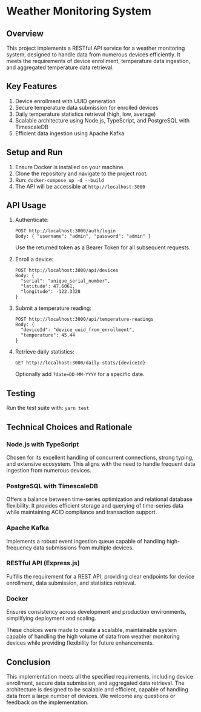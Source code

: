 # Weather Monitoring System

## Overview

This project implements a RESTful API service for a weather monitoring system, designed to handle data from numerous devices efficiently. It meets the requirements of device enrollment, temperature data ingestion, and aggregated temperature data retrieval.

## Key Features

1. Device enrollment with UUID generation
2. Secure temperature data submission for enrolled devices
3. Daily temperature statistics retrieval (high, low, average)
4. Scalable architecture using Node.js, TypeScript, and PostgreSQL with TimescaleDB
5. Efficient data ingestion using Apache Kafka

## Setup and Run

1. Ensure Docker is installed on your machine.
2. Clone the repository and navigate to the project root.
3. Run: `docker-compose up -d --build`
4. The API will be accessible at `http://localhost:3000`

## API Usage

1. Authenticate:
    ```
    POST http://localhost:3000/auth/login
    Body: { "username": "admin", "password": "admin" }
    ```
    Use the returned token as a Bearer Token for all subsequent requests.

2. Enroll a device:
    ```
    POST http://localhost:3000/api/devices
    Body: {
      "serial": "unique_serial_number",
      "latitude": 47.6061,
      "longitude": -122.3328
    }
    ```

3. Submit a temperature reading:
    ```
    POST http://localhost:3000/api/temperature-readings
    Body: {
      "deviceId": "device_uuid_from_enrollment",
      "temperature": 45.44
    }
    ```

4. Retrieve daily statistics:
    ```
    GET http://localhost:3000/daily-stats/{deviceId}
    ```
    Optionally add `?date=DD-MM-YYYY` for a specific date.

## Testing

Run the test suite with: `yarn test`

## Technical Choices and Rationale

### Node.js with TypeScript

Chosen for its excellent handling of concurrent connections, strong typing, and extensive ecosystem. This aligns with the need to handle frequent data ingestion from numerous devices.

### PostgreSQL with TimescaleDB

Offers a balance between time-series optimization and relational database flexibility. It provides efficient storage and querying of time-series data while maintaining ACID compliance and transaction support.

### Apache Kafka

Implements a robust event ingestion queue capable of handling high-frequency data submissions from multiple devices.

### RESTful API (Express.js)

Fulfills the requirement for a REST API, providing clear endpoints for device enrollment, data submission, and statistics retrieval.

### Docker

Ensures consistency across development and production environments, simplifying deployment and scaling.

These choices were made to create a scalable, maintainable system capable of handling the high volume of data from weather monitoring devices while providing flexibility for future enhancements.

## Conclusion

This implementation meets all the specified requirements, including device enrollment, secure data submission, and aggregated data retrieval. The architecture is designed to be scalable and efficient, capable of handling data from a large number of devices. We welcome any questions or feedback on the implementation.